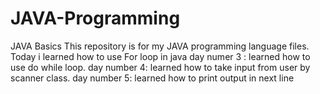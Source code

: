 # JAVA-Programming
JAVA Basics
This repository is for my JAVA programming language files.
Today i learned how to use For loop in java 
day numer 3 : 
learned how to use do while loop.
day number 4:
learned how to take input from user by scanner class.
day number 5:
learned how to print output in next line 
